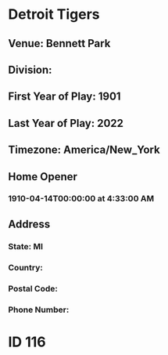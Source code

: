 # Detroit Tigers
## Venue: Bennett Park
## Division: 
## First Year of Play: 1901
## Last Year of Play: 2022
## Timezone: America/New_York
## Home Opener
### 1910-04-14T00:00:00 at 4:33:00 AM
## Address
### 
### State: MI
### Country: 
### Postal Code: 
### Phone Number: 
# ID 116